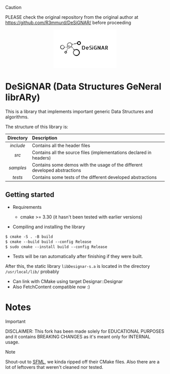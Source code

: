 > [!CAUTION]
> PLEASE check the original repository from the original author at https://github.com/R3mmurd/DeSiGNAR/ before proceeding

<p align="center">
  <picture>
    <source media="(prefers-color-scheme: dark)" srcset="https://raw.githubusercontent.com/3nity-studios/DeSiGNAR/main/logow.png">
    <source media="(prefers-color-scheme: light)" srcset="https://raw.githubusercontent.com/3nity-studios/DeSiGNAR/main/logob.png">
    <img alt="DeSiGNAR logo" src="https://raw.githubusercontent.com/3nity-studios/DeSiGNAR/main/logo.png">
  </picture>
</p>

# DeSiGNAR (Data Structures GeNeral librARy)

This is a library that implements important generic Data Structures and
algorithms.

The structure of this library is:

| Directory        | Description|
| :-------------:  |:-------------|
| *include*        | Contains all the header files |
| *src*            | Contains all the source files (implementations declared in headers) |
| *samples*       | Contains some demos with the usage of the different developed abstractions |
| *tests*          | Contains some tests of the different developed abstractions |

## Getting started

- Requirements
  - cmake >= 3.30 (it hasn't been tested with earlier versions)

- Compiling and installing the library

```shell
$ cmake -S . -B build
$ cmake --build build --config Release
$ sudo cmake --install build --config Release
```

- Tests will be ran automatically after finishing if they were built.

After this, the static library `libDesignar-s.a` is located in the directory `/usr/local/lib/` probably

- Can link with CMake using target Designar::Designar
- Also FetchContent compatible now :)

# Notes

> [!IMPORTANT]
> DISCLAIMER: This fork has been made solely for EDUCATIONAL PURPOSES and it contains BREAKING CHANGES as it's meant only for INTERNAL usage.

> [!NOTE]
> Shout-out to [SFML](https://github.com/SFML/SFML/), we kinda ripped off their CMake files. Also there are a lot of leftovers that weren't cleaned nor tested.
